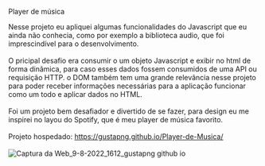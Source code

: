 Player de música

Nesse projeto eu apliquei algumas funcionalidades do Javascript que eu ainda não conhecia, como por exemplo a biblioteca audio, que foi imprescindível para o desenvolvimento.
<br/><br/>O pricipal desafio era consumir o um objeto Javascript e exibir no html de forma dinâmica, para caso esses dados fossem consumidos de uma API ou requisição HTTP. o DOM também tem uma grande relevância nesse projeto para poder receber informações necessárias para a aplicação funcionar como um todo e aplicar dados no HTML.
<br/><br/>Foi um projeto bem desafiador e divertido de se fazer, para design eu me inspirei no layou do Spotify, que é meu player de música favorito.
<br/><br/>Projeto hospedado: https://gustapng.github.io/Player-de-Musica/
<br/><br/>![Captura da Web_9-8-2022_1612_gustapng github io](https://user-images.githubusercontent.com/102172136/183740047-0fc1263f-d284-45a8-9ab4-d7ac5618d36d.jpeg)

